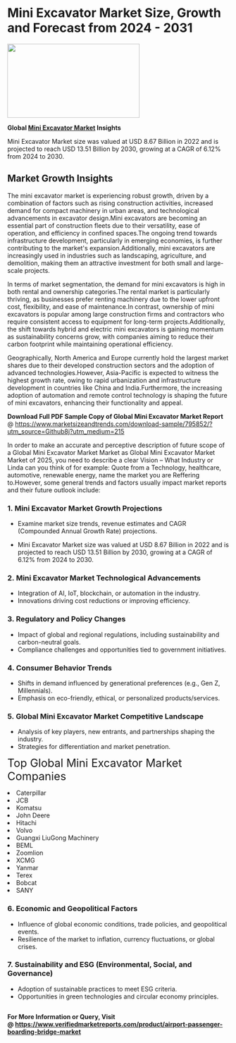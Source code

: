 <H1>Mini Excavator Market Size, Growth and Forecast from 2024 - 2031</H1><img class="aligncenter size-medium wp-image-584254" src="https://thirdeyenews.in/wp-content/uploads/2024/09/Global-Market-Research-300x168.jpeg" alt="" width="300" height="168" /><p><strong>Global&nbsp;<a href="https://www.marketsizeandtrends.com/download-sample/795852/?utm_source=Github8j?utm_medium=215">Mini Excavator Market</a> Insights</strong></p><p>Mini Excavator Market size was valued at USD 8.67 Billion in 2022 and is projected to reach USD 13.51 Billion by 2030, growing at a CAGR of 6.12% from 2024 to 2030.</p><p><h2>Market Growth Insights</h2> <p>The mini excavator market is experiencing robust growth, driven by a combination of factors such as rising construction activities, increased demand for compact machinery in urban areas, and technological advancements in excavator design.Mini excavators are becoming an essential part of construction fleets due to their versatility, ease of operation, and efficiency in confined spaces.The ongoing trend towards infrastructure development, particularly in emerging economies, is further contributing to the market's expansion.Additionally, mini excavators are increasingly used in industries such as landscaping, agriculture, and demolition, making them an attractive investment for both small and large-scale projects.</p> <p>In terms of market segmentation, the demand for mini excavators is high in both rental and ownership categories.The rental market is particularly thriving, as businesses prefer renting machinery due to the lower upfront cost, flexibility, and ease of maintenance.In contrast, ownership of mini excavators is popular among large construction firms and contractors who require consistent access to equipment for long-term projects.Additionally, the shift towards hybrid and electric mini excavators is gaining momentum as sustainability concerns grow, with companies aiming to reduce their carbon footprint while maintaining operational efficiency.</p> <p>Geographically, North America and Europe currently hold the largest market shares due to their developed construction sectors and the adoption of advanced technologies.However, Asia-Pacific is expected to witness the highest growth rate, owing to rapid urbanization and infrastructure development in countries like China and India.Furthermore, the increasing adoption of automation and remote control technology is shaping the future of mini excavators, enhancing their functionality and appeal.</p> <p><span class=""><strong>Download Full PDF Sample Copy of Global Mini Excavator Market Report</strong> @ <a href="https://www.marketsizeandtrends.com/download-sample/795852/?utm_source=Github8j?utm_medium=215" target="_blank">https://www.marketsizeandtrends.com/download-sample/795852/?utm_source=Github8j?utm_medium=215</a></span></p><p>In order to make an accurate and perceptive description of future scope of a Global&nbsp;Mini Excavator Market Market as Global&nbsp;Mini Excavator Market Market of 2025, you need to describe a clear Vision &ndash; What Industry or Linda can you think of for example: Quote from a Technology, healthcare, automotive, renewable energy, name the market you are Reffering to.However, some general trends and factors usually impact market reports and their future outlook include:</p><h3>1.&nbsp;<strong>Mini Excavator Market Growth Projections</strong></h3><ul><li>Examine market size trends, revenue estimates and CAGR (Compounded Annual Growth Rate) projections.</li><li><p>Mini Excavator Market size was valued at USD 8.67 Billion in 2022 and is projected to reach USD 13.51 Billion by 2030, growing at a CAGR of 6.12% from 2024 to 2030.</p></li></ul><h3>2.&nbsp;<strong>Mini Excavator Market Technological Advancements</strong></h3><ul><li>Integration of AI, IoT, blockchain, or automation in the industry.</li><li>Innovations driving cost reductions or improving efficiency.</li></ul><h3>3.&nbsp;<strong>Regulatory and Policy Changes</strong></h3><ul><li>Impact of global and regional regulations, including sustainability and carbon-neutral goals.</li><li>Compliance challenges and opportunities tied to government initiatives.</li></ul><h3>4.&nbsp;<strong>Consumer Behavior Trends</strong></h3><ul><li>Shifts in demand influenced by generational preferences (e.g., Gen Z, Millennials).</li><li>Emphasis on eco-friendly, ethical, or personalized products/services.</li></ul><h3>5.&nbsp;<strong>Global Mini Excavator Market Competitive Landscape</strong></h3><ul><li>Analysis of key players, new entrants, and partnerships shaping the industry.</li><li>Strategies for differentiation and market penetration.</li></ul><p data-pm-slice="1 1 []"><span style="color: inherit; font-family: inherit; font-size: 25px;">Top Global Mini Excavator Market Companies</span></p><div class="" data-test-id=""><p><li>Caterpillar</li><li> JCB</li><li> Komatsu</li><li> John Deere</li><li> Hitachi</li><li> Volvo</li><li> Guangxi LiuGong Machinery</li><li> BEML</li><li> Zoomlion</li><li> XCMG</li><li> Yanmar</li><li> Terex</li><li> Bobcat</li><li> SANY</li></p></div><h3>6.&nbsp;<strong>Economic and Geopolitical Factors</strong></h3><ul><li>Influence of global economic conditions, trade policies, and geopolitical events.</li><li>Resilience of the market to inflation, currency fluctuations, or global crises.</li></ul><h3>7.&nbsp;<strong>Sustainability and ESG (Environmental, Social, and Governance)</strong></h3><ul><li>Adoption of sustainable practices to meet ESG criteria.</li><li>Opportunities in green technologies and circular economy principles.</li></ul><h2><strong style="font-size: 14px;">For More Information or Query, Visit @&nbsp;</strong><a style="background-color: #ffffff; font-size: 14px;" href="https://www.marketsizeandtrends.com/report/mini-excavator-market/" target="_blank">https://www.verifiedmarketreports.com/product/airport-passenger-boarding-bridge-market</a></h2>